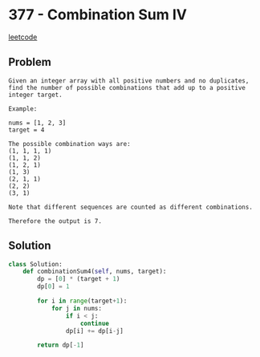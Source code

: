 # 377 - Combination Sum IV

[leetcode](https://leetcode.com/problems/combination-sum-iv/submissions/)

## Problem

    Given an integer array with all positive numbers and no duplicates, find the number of possible combinations that add up to a positive integer target.
    
    Example:
    
    nums = [1, 2, 3]
    target = 4
    
    The possible combination ways are:
    (1, 1, 1, 1)
    (1, 1, 2)
    (1, 2, 1)
    (1, 3)
    (2, 1, 1)
    (2, 2)
    (3, 1)
    
    Note that different sequences are counted as different combinations.
    
    Therefore the output is 7.

## Solution

```python
class Solution:
    def combinationSum4(self, nums, target):
        dp = [0] * (target + 1) 
        dp[0] = 1

        for i in range(target+1):
            for j in nums:
                if i < j:
                    continue
                dp[i] += dp[i-j]

        return dp[-1]
```
